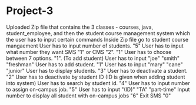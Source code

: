 # Project-3
Uploaded Zip file that contains the 3 classes - courses, java, student_employee, and then the student course management system which the user has to input certain commands
Inside Zip file go to student course mangaement
User has to input number of students. "5"
User has to input what number they want SMS "1" or CMS "2". "1" 
User has to choose between 7 options. "1". (To add student)
User has to input "joe" "smith" "freshman"
User has to add student. "1"
User has to input "mary" "cane" "junior"
User has to display students. "3"
User has to deactivate a student. "2" 
User has to deactivate by student ID (ID is given when adding student into system)
User has to search by student id. "4"
User has to input number to assign on-campus job. "5"
User has to input "(ID)" "TA" "part-time"
Input number to display all student with on-campus jobs "6"
Exit SMS "0"
